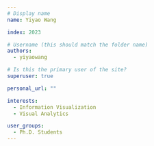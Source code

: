 ```yaml
---
# Display name
name: Yiyao Wang

index: 2023

# Username (this should match the folder name)
authors:
  - yiyaowang

# Is this the primary user of the site?
superuser: true

personal_url: ""

interests:
  - Information Visualization
  - Visual Analytics

user_groups:
  - Ph.D. Students
---
```

